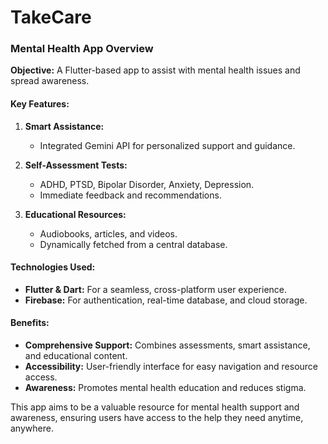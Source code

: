# TakeCare

### Mental Health App Overview

**Objective:** A Flutter-based app to assist with mental health issues and spread awareness.

#### Key Features:

1. **Smart Assistance:**
   - Integrated Gemini API for personalized support and guidance.

2. **Self-Assessment Tests:**
   - ADHD, PTSD, Bipolar Disorder, Anxiety, Depression.
   - Immediate feedback and recommendations.

3. **Educational Resources:**
   - Audiobooks, articles, and videos.
   - Dynamically fetched from a central database.

#### Technologies Used:

- **Flutter & Dart:** For a seamless, cross-platform user experience.
- **Firebase:** For authentication, real-time database, and cloud storage.

#### Benefits:

- **Comprehensive Support:** Combines assessments, smart assistance, and educational content.
- **Accessibility:** User-friendly interface for easy navigation and resource access.
- **Awareness:** Promotes mental health education and reduces stigma.

This app aims to be a valuable resource for mental health support and awareness, ensuring users have access to the help they need anytime, anywhere.
